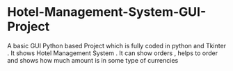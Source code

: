 # Hotel-Management-System-GUI-Project
A basic GUI Python based Project which is fully coded in python and Tkinter . It shows Hotel Management System . It can show orders , helps to order and shows how much amount is in some type of currencies
